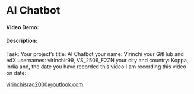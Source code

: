 # AI Chatbot
#### Video Demo:  <URL HERE>
#### Description:
Task: 
Your project’s title: AI Chatbot
your name: Virinchi
your GitHub and edX usernames: virinchir99, VS_2506_F2ZN
your city and country: Koppa, India
and, the date you have recorded this video I am recording this video on date: 

virinchisrao2000@outlook.com